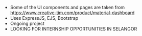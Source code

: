 - Some of the UI components and pages are taken from https://www.creative-tim.com/product/material-dashboard
- Uses ExpressJS, EJS, Bootstrap
- Ongoing project
- LOOKING FOR INTERNSHIP OPPORTUNITIES IN SELANGOR
